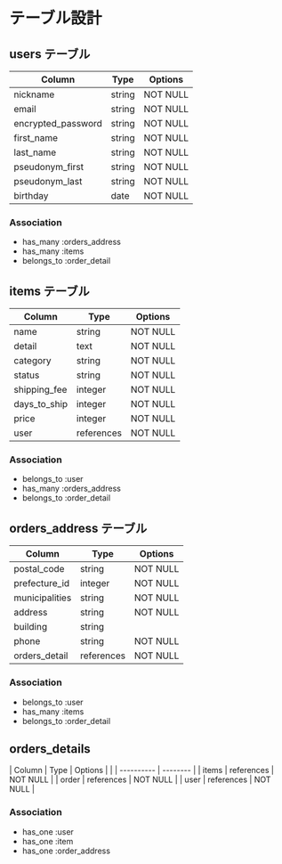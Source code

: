 # テーブル設計

## users テーブル

| Column                     | Type    | Options  |
| -----------------          | ------- | -------- |
| nickname                   | string  | NOT NULL |
| email                      | string  | NOT NULL |
| encrypted_password         | string  | NOT NULL |
| first_name                 | string  | NOT NULL |
| last_name                  | string  | NOT NULL |
| pseudonym_first            | string  | NOT NULL |
| pseudonym_last             | string  | NOT NULL |
| birthday                   | date    | NOT NULL |

### Association

- has_many :orders_address
- has_many :items
- belongs_to :order_detail

## items テーブル

| Column       | Type       | Options  |
| ------------ | ---------- | -------- |
| name         | string     | NOT NULL |
| detail       | text       | NOT NULL |
| category     | string     | NOT NULL |
| status       | string     | NOT NULL |
| shipping_fee | integer    | NOT NULL |
| days_to_ship | integer    | NOT NULL |
| price        | integer    | NOT NULL |
| user         | references | NOT NULL |

### Association

- belongs_to :user
- has_many :orders_address
- belongs_to :order_detail


## orders_address テーブル

| Column         | Type       | Options  |
| -------------- | -------    | -------- |
| postal_code    | string     | NOT NULL |
| prefecture_id  | integer    | NOT NULL |
| municipalities | string     | NOT NULL |
| address        | string     | NOT NULL |
| building       | string     |          |
| phone          | string     | NOT NULL |
| orders_detail | references  | NOT NULL |

### Association

- belongs_to :user
- has_many :items
- belongs_to :order_detail

## orders_details

| Column   | Type       | Options  |
|          | ---------- | -------- |
| items    | references | NOT NULL |
| order    | references | NOT NULL |
| user     | references | NOT NULL |

### Association

- has_one :user
- has_one :item
- has_one :order_address